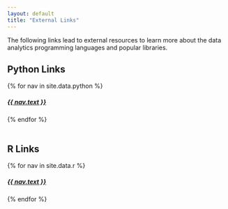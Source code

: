 ```yaml
---
layout: default
title: "External Links"
---
```


<p>
    The following links lead to external resources to learn more about the data analytics programming languages and popular libraries.
</p>

<h2>Python Links</h2>
{% for nav in site.data.python %}
<h5><a href="{{ nav.url }}">{{ nav.text }}</a></h5>
{% endfor %}
</br></br>
<h2>R Links</h2>
{% for nav in site.data.r %}
<h5><a href="{{ nav.url }}">{{ nav.text }}</a></h5>
{% endfor %}
</br></br>
